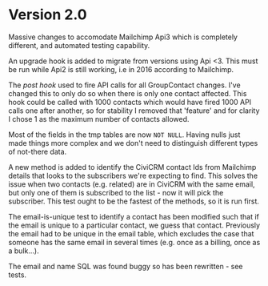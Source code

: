 # Version 2.0

Massive changes to accomodate Mailchimp Api3 which is completely different, and
automated testing capability.

An upgrade hook is added to migrate from versions using Api <3. This must be run
while Api2 is still working, i.e in 2016 according to Mailchimp.

The *post hook* used to fire API calls for all GroupContact changes. I've changed
this to only do so when there is only one contact affected. This hook could be
called with 1000 contacts which would have fired 1000 API calls one after
another, so for stability I removed that 'feature' and for clarity I chose 1 as
the maximum number of contacts allowed.

Most of the fields in the tmp tables are now `NOT NULL`. Having nulls just made
things more complex and we don't need to distinguish different types of
not-there data.

A new method is added to identify the CiviCRM contact Ids from Mailchimp details
that looks to the subscribers we're expecting to find. This solves the issue
when two contacts (e.g. related) are in CiviCRM with the same email, but only
one of them is subscribed to the list - now it will pick the subscriber. This
test ought to be the fastest of the methods, so it is run first.

The email-is-unique test to identify a contact has been modified such that if
the email is unique to a particular contact, we guess that contact. Previously
the email had to be unique in the email table, which excludes the case that
someone has the same email in several times (e.g. once as a billing, once as a
bulk...).

The email and name SQL was found buggy so has been rewritten - see tests.
